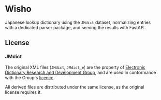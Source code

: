 # Wisho

Japanese lookup dictionary using the `JMdict` dataset, normalizing entries with a dedicated parser package, and serving the results with FastAPI.

## License

### JMdict

The original XML files (`JMdict`, `JMdict_e`) are the property of [Electronic Dictionary Research and Development Group](https://www.edrdg.org/), and are used in conformance with the Group's [licence](https://www.edrdg.org/edrdg/licence.html).

All derived files are distributed under the same license, as the original license requires it.
